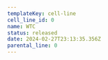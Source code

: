 ```yaml
---
templateKey: cell-line
cell_line_id: 0
name: WTC
status: released
date: 2024-02-27T23:13:35.356Z
parental_line: 0
---
```

